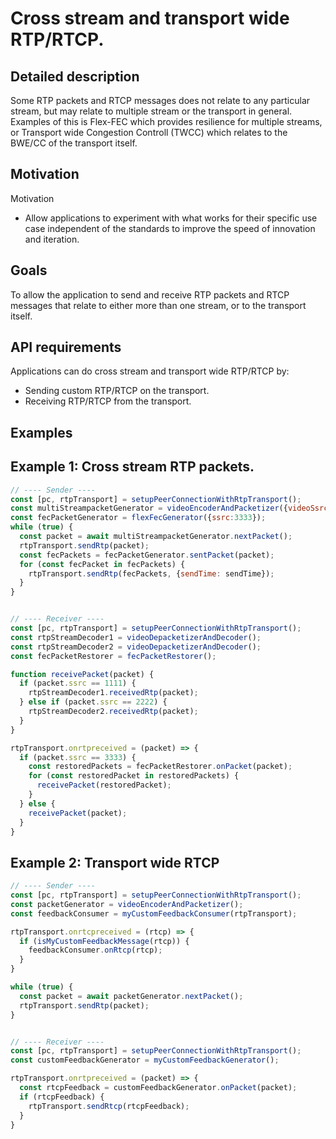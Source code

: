 # Cross stream and transport wide RTP/RTCP.

## Detailed description

Some RTP packets and RTCP messages does not relate to any particular stream, but may relate to multiple stream or the transport in general. Examples of this is Flex-FEC which provides resilience for multiple streams, or Transport wide Congestion Controll (TWCC) which relates to the BWE/CC of the transport itself.

## Motivation

Motivation
- Allow applications to experiment with what works for their specific use case independent of the standards to improve the speed of innovation and iteration.

## Goals

To allow the application to send and receive RTP packets and RTCP messages that relate to either more than one stream, or to the transport itself.

## API requirements

Applications can do cross stream and transport wide RTP/RTCP by:
- Sending custom RTP/RTCP on the transport.
- Receiving RTP/RTCP from the transport.

## Examples

## Example 1: Cross stream RTP packets.

```javascript
// ---- Sender ----
const [pc, rtpTransport] = setupPeerConnectionWithRtpTransport();
const multiStreampacketGenerator = videoEncoderAndPacketizer({videoSsrc: 1111, screeshareSsrc: 2222});
const fecPacketGenerator = flexFecGenerator({ssrc:3333});
while (true) {
  const packet = await multiStreampacketGenerator.nextPacket();
  rtpTransport.sendRtp(packet);
  const fecPackets = fecPacketGenerator.sentPacket(packet);
  for (const fecPacket in fecPackets) {
    rtpTransport.sendRtp(fecPackets, {sendTime: sendTime});
  }
}


// ---- Receiver ----
const [pc, rtpTransport] = setupPeerConnectionWithRtpTransport();
const rtpStreamDecoder1 = videoDepacketizerAndDecoder();
const rtpStreamDecoder2 = videoDepacketizerAndDecoder();
const fecPacketRestorer = fecPacketRestorer();

function receivePacket(packet) {
  if (packet.ssrc == 1111) {
    rtpStreamDecoder1.receivedRtp(packet);
  } else if (packet.ssrc == 2222) {
    rtpStreamDecoder2.receivedRtp(packet);
  }
}

rtpTransport.onrtpreceived = (packet) => {
  if (packet.ssrc == 3333) {
    const restoredPackets = fecPacketRestorer.onPacket(packet);
    for (const restoredPacket in restoredPackets) {
      receivePacket(restoredPacket);
    }
  } else {
    receivePacket(packet);
  }
}
```

## Example 2: Transport wide RTCP

```javascript
// ---- Sender ----
const [pc, rtpTransport] = setupPeerConnectionWithRtpTransport();
const packetGenerator = videoEncoderAndPacketizer();
const feedbackConsumer = myCustomFeedbackConsumer(rtpTransport);

rtpTransport.onrtcpreceived = (rtcp) => {
  if (isMyCustomFeedbackMessage(rtcp)) {
    feedbackConsumer.onRtcp(rtcp);
  }
}

while (true) {
  const packet = await packetGenerator.nextPacket();
  rtpTransport.sendRtp(packet);
}


// ---- Receiver ----
const [pc, rtpTransport] = setupPeerConnectionWithRtpTransport();
const customFeedbackGenerator = myCustomFeedbackGenerator();

rtpTransport.onrtpreceived = (packet) => {
  const rtcpFeedback = customFeedbackGenerator.onPacket(packet);
  if (rtcpFeedback) {
    rtpTransport.sendRtcp(rtcpFeedback);
  }
}
```

